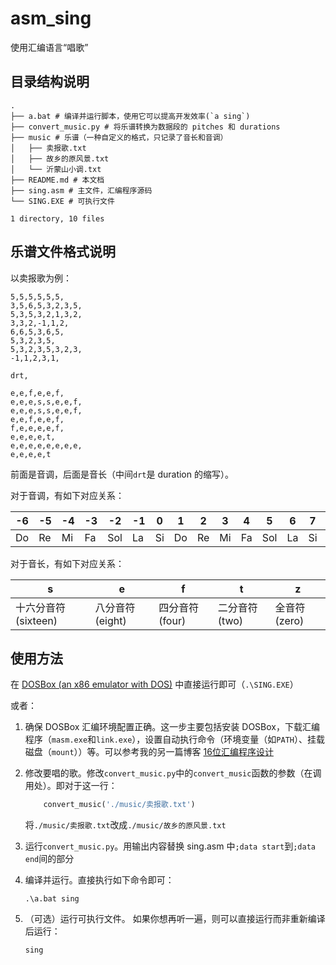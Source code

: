 # asm_sing
使用汇编语言“唱歌”

## 目录结构说明

```
.
├── a.bat # 编译并运行脚本，使用它可以提高开发效率(`a sing`)
├── convert_music.py # 将乐谱转换为数据段的 pitches 和 durations
├── music # 乐谱（一种自定义的格式，只记录了音长和音调）
│   ├── 卖报歌.txt
│   ├── 故乡的原风景.txt
│   └── 沂蒙山小调.txt
├── README.md # 本文档
├── sing.asm # 主文件，汇编程序源码
└── SING.EXE # 可执行文件

1 directory, 10 files
```

## 乐谱文件格式说明
以卖报歌为例：

```
5,5,5,5,5,5,
3,5,6,5,3,2,3,5,
5,3,5,3,2,1,3,2,
3,3,2,-1,1,2,
6,6,5,3,6,5,
5,3,2,3,5,
5,3,2,3,5,3,2,3,
-1,1,2,3,1,

drt,

e,e,f,e,e,f,
e,e,e,s,s,e,e,f,
e,e,e,s,s,e,e,f,
e,e,f,e,e,f,
f,e,e,e,e,f,
e,e,e,e,t,
e,e,e,e,e,e,e,e,
e,e,e,e,t
```
前面是音调，后面是音长（中间`drt`是 duration 的缩写）。

对于音调，有如下对应关系：

| -6 | -5 | -4 | -3 | -2  | -1 | 0  | 1  | 2  | 3  | 4  | 5   | 6  | 7  | 8  | 9  | 10 | 11 | 12  | 13 | 14 |
|----|----|----|----|-----|----|----|----|----|----|----|-----|----|----|----|----|----|----|-----|----|----|
| Do | Re | Mi | Fa | Sol | La | Si | Do | Re | Mi | Fa | Sol | La | Si | Do | Re | Mi | Fa | Sol | La | Si |

对于音长，有如下对应关系：

| s                   | e               | f              | t             | z            |
|---------------------|-----------------|----------------|---------------|--------------|
| 十六分音符(sixteen) | 八分音符(eight) | 四分音符(four) | 二分音符(two) | 全音符(zero) |

## 使用方法
在 [DOSBox (an x86 emulator with DOS)](https://www.dosbox.com/) 中直接运行即可（`.\SING.EXE`）

或者：
1. 确保 DOSBox 汇编环境配置正确。这一步主要包括安装 DOSBox，下载汇编程序（`masm.exe`和`link.exe`），设置自动执行命令（环境变量（如`PATH`）、挂载磁盘（`mount`））等。可以参考我的另一篇博客 [16位汇编程序设计](https://wsxq2.55555.io/blog/2018/12/02/16位汇编程序设计)
1. 修改要唱的歌。修改`convert_music.py`中的`convert_music`函数的参数（在调用处）。即对于这一行：
   ```python
       convert_music('./music/卖报歌.txt')
   ```
   将`./music/卖报歌.txt`改成`./music/故乡的原风景.txt`

1. 运行`convert_music.py`。用输出内容替换 sing.asm 中`;data start`到`;data end`间的部分
2. 编译并运行。直接执行如下命令即可：

   ```dos
   .\a.bat sing
   ```

3. （可选）运行可执行文件。 如果你想再听一遍，则可以直接运行而非重新编译后运行：
   ```dos
   sing
   ```
   



